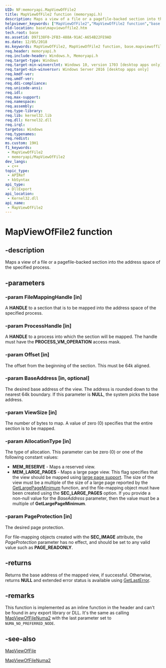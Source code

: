 ```yaml
---
UID: NF:memoryapi.MapViewOfFile2
title: MapViewOfFile2 function (memoryapi.h)
description: Maps a view of a file or a pagefile-backed section into the address space of the specified process.
helpviewer_keywords: ["MapViewOfFile2","MapViewOfFile2 function","base.mapviewoffile2","winbase/MapViewOfFile2"]
old-location: base\mapviewoffile2.htm
tech.root: base
ms.assetid: D97138F0-2FB3-488A-91AC-A654B22FE9AD
ms.date: 12/05/2018
ms.keywords: MapViewOfFile2, MapViewOfFile2 function, base.mapviewoffile2, winbase/MapViewOfFile2
req.header: memoryapi.h
req.include-header: Windows.h, Memoryapi.h
req.target-type: Windows
req.target-min-winverclnt: Windows 10, version 1703 [desktop apps only]
req.target-min-winversvr: Windows Server 2016 [desktop apps only]
req.kmdf-ver: 
req.umdf-ver: 
req.ddi-compliance: 
req.unicode-ansi: 
req.idl: 
req.max-support: 
req.namespace: 
req.assembly: 
req.type-library: 
req.lib: kernel32.lib
req.dll: Kernel32.dll
req.irql: 
targetos: Windows
req.typenames: 
req.redist: 
ms.custom: 19H1
f1_keywords:
 - MapViewOfFile2
 - memoryapi/MapViewOfFile2
dev_langs:
 - c++
topic_type:
 - APIRef
 - kbSyntax
api_type:
 - DllExport
api_location:
 - Kernel32.dll
api_name:
 - MapViewOfFile2
---
```


# MapViewOfFile2 function


## -description

Maps a view of a file or a pagefile-backed section into the address
    space of the specified process.

## -parameters

### -param FileMappingHandle [in]

A <b>HANDLE</b> to a section that is to be mapped
                        into the address space of the specified process.

### -param ProcessHandle [in]

A <b>HANDLE</b> to a process into which the section
                    will be mapped. The handle must have the <b>PROCESS_VM_OPERATION</b> access mask.

### -param Offset [in]

The offset from the beginning of the section.
             This must be 64k aligned.

### -param BaseAddress [in, optional]

The desired base address of the view.
                  The address is rounded down to the nearest 64k boundary.
                  If this parameter is <b>NULL</b>, the system picks the base
                  address.

### -param ViewSize [in]

The number of bytes to map. A value of zero (0)
               specifies that the entire section is to be mapped.

### -param AllocationType [in]

The type of allocation. This parameter can be zero (0) or one of the following constant values:

<ul>
<li><b>MEM_RESERVE</b> - Maps a reserved view.</li>
<li><b>MEM_LARGE_PAGES</b> - Maps a large page view. This flag specifies that the view should be mapped using <a href="/windows/win32/memory/large-page-support">large page support</a>. The size of the view must be a multiple of the size of a large page reported by the <a href="/windows/win32/api/memoryapi/nf-memoryapi-getlargepageminimum">GetLargePageMinimum</a> function, and the file-mapping object must have been created using the <b>SEC_LARGE_PAGES</b> option. If you provide a non-null value for the <i>BaseAddress</i> parameter, then the value must be a multiple of <b>GetLargePageMinimum</b>.</li>
</ul>

### -param PageProtection [in]

The desired page protection.

For file-mapping objects created with the <b>SEC_IMAGE</b> attribute, the 
       <i>PageProtection</i> parameter has no effect, and should be set to any valid value such as 
       <b>PAGE_READONLY</b>.

## -returns

Returns the base address of the mapped view, if successful. Otherwise, returns <b>NULL</b> and extended error status is available
           using <a href="/windows/win32/api/errhandlingapi/nf-errhandlingapi-getlasterror">GetLastError</a>.

## -remarks

This function is implemented as an inline function in the header and can't be found in any export library or DLL. It's the same as calling <a href="/windows/win32/api/memoryapi/nf-memoryapi-mapviewoffilenuma2">MapViewOfFileNuma2</a> with the last parameter set to ``NUMA_NO_PREFERRED_NODE``.

## -see-also

<a href="/windows/win32/api/memoryapi/nf-memoryapi-mapviewoffile">MapViewOfFile</a>



<a href="/windows/win32/api/memoryapi/nf-memoryapi-mapviewoffilenuma2">MapViewOfFileNuma2</a>
